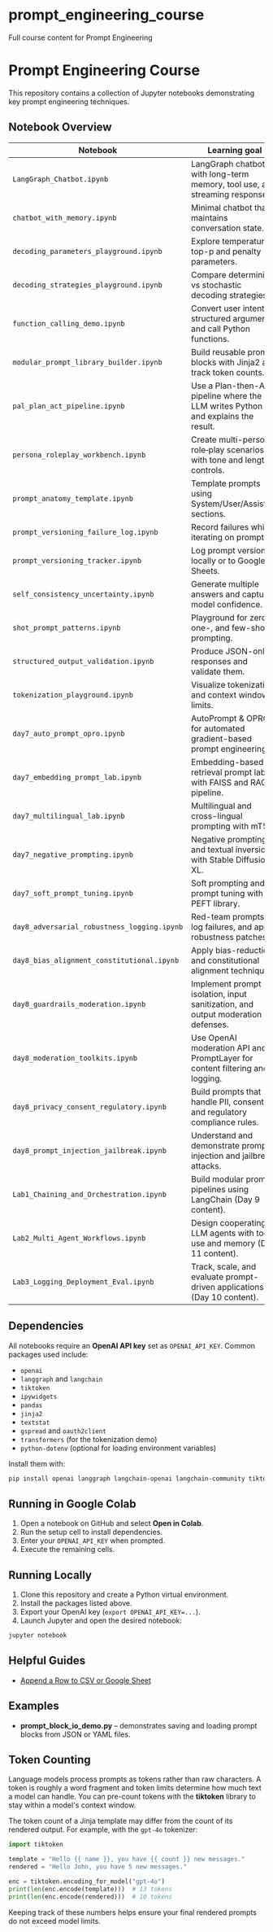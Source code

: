 # prompt_engineering_course
Full course content for Prompt Engineering


# Prompt Engineering Course

This repository contains a collection of Jupyter notebooks demonstrating key prompt engineering techniques.

## Notebook Overview

| Notebook | Learning goal |
| --- | --- |
| `LangGraph_Chatbot.ipynb` | LangGraph chatbot with long-term memory, tool use, and streaming responses. |
| `chatbot_with_memory.ipynb` | Minimal chatbot that maintains conversation state. |
| `decoding_parameters_playground.ipynb` | Explore temperature, top-p and penalty parameters. |
| `decoding_strategies_playground.ipynb` | Compare deterministic vs stochastic decoding strategies. |
| `function_calling_demo.ipynb` | Convert user intent to structured arguments and call Python functions. |
| `modular_prompt_library_builder.ipynb` | Build reusable prompt blocks with Jinja2 and track token counts. |
| `pal_plan_act_pipeline.ipynb` | Use a Plan-then-Act pipeline where the LLM writes Python and explains the result. |
| `persona_roleplay_workbench.ipynb` | Create multi-persona role‑play scenarios with tone and length controls. |
| `prompt_anatomy_template.ipynb` | Template prompts using System/User/Assistant sections. |
| `prompt_versioning_failure_log.ipynb` | Record failures while iterating on prompts. |
| `prompt_versioning_tracker.ipynb` | Log prompt versions locally or to Google Sheets. |
| `self_consistency_uncertainty.ipynb` | Generate multiple answers and capture model confidence. |
| `shot_prompt_patterns.ipynb` | Playground for zero-, one-, and few-shot prompting. |
| `structured_output_validation.ipynb` | Produce JSON-only responses and validate them. |
| `tokenization_playground.ipynb` | Visualize tokenization and context window limits. |
| `day7_auto_prompt_opro.ipynb` | AutoPrompt & OPRO for automated gradient-based prompt engineering. |
| `day7_embedding_prompt_lab.ipynb` | Embedding-based retrieval prompt lab with FAISS and RAG pipeline. |
| `day7_multilingual_lab.ipynb` | Multilingual and cross-lingual prompting with mT5. |
| `day7_negative_prompting.ipynb` | Negative prompting and textual inversion with Stable Diffusion XL. |
| `day7_soft_prompt_tuning.ipynb` | Soft prompting and prompt tuning with PEFT library. |
| `day8_adversarial_robustness_logging.ipynb` | Red-team prompts, log failures, and apply robustness patches. |
| `day8_bias_alignment_constitutional.ipynb` | Apply bias-reduction and constitutional alignment techniques. |
| `day8_guardrails_moderation.ipynb` | Implement prompt isolation, input sanitization, and output moderation defenses. |
| `day8_moderation_toolkits.ipynb` | Use OpenAI moderation API and PromptLayer for content filtering and logging. |
| `day8_privacy_consent_regulatory.ipynb` | Build prompts that handle PII, consent, and regulatory compliance rules. |
| `day8_prompt_injection_jailbreak.ipynb` | Understand and demonstrate prompt injection and jailbreak attacks. |
| `Lab1_Chaining_and_Orchestration.ipynb` | Build modular prompt pipelines using LangChain (Day 9 content). |
| `Lab2_Multi_Agent_Workflows.ipynb` | Design cooperating LLM agents with tool use and memory (Day 11 content). |
| `Lab3_Logging_Deployment_Eval.ipynb` | Track, scale, and evaluate prompt-driven applications (Day 10 content). |

## Dependencies

All notebooks require an **OpenAI API key** set as `OPENAI_API_KEY`. Common packages used include:

- `openai`
- `langgraph` and `langchain`
- `tiktoken`
- `ipywidgets`
- `pandas`
- `jinja2`
- `textstat`
- `gspread` and `oauth2client`
- `transformers` (for the tokenization demo)
- `python-dotenv` (optional for loading environment variables)

Install them with:

```bash
pip install openai langgraph langchain-openai langchain-community tiktoken ipywidgets pandas jinja2 textstat gspread oauth2client transformers python-dotenv
```

## Running in Google Colab

1. Open a notebook on GitHub and select **Open in Colab**.
2. Run the setup cell to install dependencies.
3. Enter your `OPENAI_API_KEY` when prompted.
4. Execute the remaining cells.

## Running Locally

1. Clone this repository and create a Python virtual environment.
2. Install the packages listed above.
3. Export your OpenAI key (`export OPENAI_API_KEY=...`).
4. Launch Jupyter and open the desired notebook:

```bash
jupyter notebook
```
## Helpful Guides
- [Append a Row to CSV or Google Sheet](docs/append_row.md)
## Examples
- **prompt_block_io_demo.py** – demonstrates saving and loading prompt blocks from JSON or YAML files.

## Token Counting

Language models process prompts as tokens rather than raw characters. A token is roughly a word fragment and token limits determine how much text a model can handle. You can pre-count tokens with the **tiktoken** library to stay within a model's context window.

The token count of a Jinja template may differ from the count of its rendered output. For example, with the `gpt-4o` tokenizer:

```python
import tiktoken

template = "Hello {{ name }}, you have {{ count }} new messages."
rendered = "Hello John, you have 5 new messages."

enc = tiktoken.encoding_for_model("gpt-4o")
print(len(enc.encode(template)))  # 13 tokens
print(len(enc.encode(rendered)))  # 10 tokens
```

Keeping track of these numbers helps ensure your final rendered prompts do not exceed model limits.
